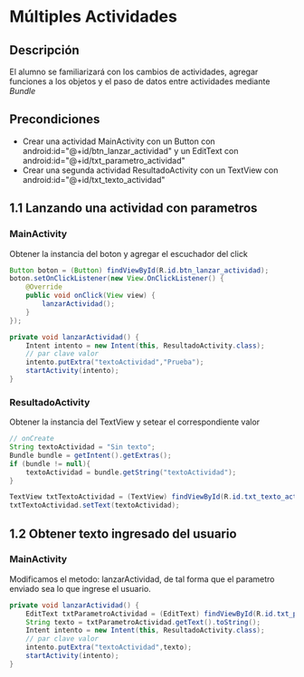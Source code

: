 # Múltiples Actividades

## Descripción

El alumno se familiarizará con los cambios de actividades, agregar funciones a los objetos y el paso de datos entre actividades mediante *Bundle*

## Precondiciones

- Crear una actividad MainActivity con un Button con android:id="@+id/btn_lanzar_actividad" y un EditText con android:id="@+id/txt_parametro_actividad"
- Crear una segunda actividad ResultadoActivity con un TextView con android:id="@+id/txt_texto_actividad"

## 1.1 Lanzando una actividad con parametros

### MainActivity

Obtener la instancia del boton y agregar el escuchador del click

```java
Button boton = (Button) findViewById(R.id.btn_lanzar_actividad);
boton.setOnClickListener(new View.OnClickListener() {
    @Override
    public void onClick(View view) {
        lanzarActividad();
    }
});

private void lanzarActividad() {
    Intent intento = new Intent(this, ResultadoActivity.class);
    // par clave valor
    intento.putExtra("textoActividad","Prueba");
    startActivity(intento);
}

```

### ResultadoActivity

Obtener la instancia del TextView y setear el correspondiente valor

```java
// onCreate
String textoActividad = "Sin texto";
Bundle bundle = getIntent().getExtras(); 
if (bundle != null){
    textoActividad = bundle.getString("textoActividad"); 
}

TextView txtTextoActividad = (TextView) findViewById(R.id.txt_texto_actividad);
txtTextoActividad.setText(textoActividad);
```

## 1.2 Obtener texto ingresado del usuario

### MainActivity

Modificamos el metodo: lanzarActividad, de tal forma que el parametro enviado sea lo que ingrese el usuario.

```java
private void lanzarActividad() {
    EditText txtParametroActividad = (EditText) findViewById(R.id.txt_parametro_actividad);
    String texto = txtParametroActividad.getText().toString();
    Intent intento = new Intent(this, ResultadoActivity.class);
    // par clave valor
    intento.putExtra("textoActividad",texto);
    startActivity(intento);
}

```

